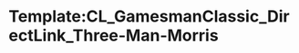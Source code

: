 Template:CL\_GamesmanClassic\_DirectLink\_Three-Man-Morris
==========================================================
